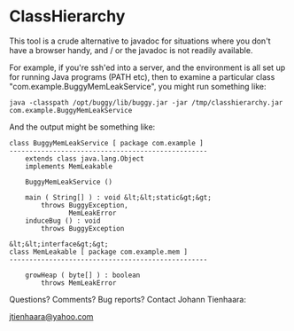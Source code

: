 # ClassHierarchy
This tool is a crude alternative to javadoc for situations
where you don't have a browser handy, and / or the javadoc
is not readily available.

For example, if you're ssh'ed into a server, and the
environment is all set up for running Java programs
(PATH etc), then to examine a particular class
"com.example.BuggyMemLeakService", you might run
something like:

    java -classpath /opt/buggy/lib/buggy.jar -jar /tmp/classhierarchy.jar com.example.BuggyMemLeakService

And the output might be something like:

    class BuggyMemLeakService [ package com.example ]
    --------------------------------------------------
        extends class java.lang.Object
        implements MemLeakable
   
        BuggyMemLeakService ()
   
        main ( String[] ) : void &lt;&lt;static&gt;&gt;
            throws BuggyException,
                   MemLeakError
        induceBug () : void
            throws BuggyException
   
    &lt;&lt;interface&gt;&gt;
    class MemLeakable [ package com.example.mem ]
    --------------------------------------------------
   
        growHeap ( byte[] ) : boolean
            throws MemLeakError

Questions?  Comments?  Bug reports?  Contact Johann Tienhaara:

jtienhaara@yahoo.com
